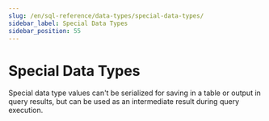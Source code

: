 ```yaml
---
slug: /en/sql-reference/data-types/special-data-types/
sidebar_label: Special Data Types
sidebar_position: 55
---
```


# Special Data Types

Special data type values can't be serialized for saving in a table or output in query results, but can be used as an intermediate result during query execution.
